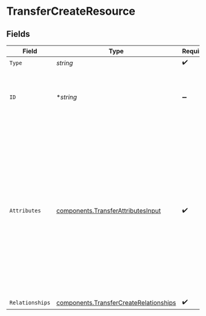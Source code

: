 # TransferCreateResource


## Fields

| Field                                                                                                                                                                                                                           | Type                                                                                                                                                                                                                            | Required                                                                                                                                                                                                                        | Description                                                                                                                                                                                                                     | Example                                                                                                                                                                                                                         |
| ------------------------------------------------------------------------------------------------------------------------------------------------------------------------------------------------------------------------------- | ------------------------------------------------------------------------------------------------------------------------------------------------------------------------------------------------------------------------------- | ------------------------------------------------------------------------------------------------------------------------------------------------------------------------------------------------------------------------------- | ------------------------------------------------------------------------------------------------------------------------------------------------------------------------------------------------------------------------------- | ------------------------------------------------------------------------------------------------------------------------------------------------------------------------------------------------------------------------------- |
| `Type`                                                                                                                                                                                                                          | *string*                                                                                                                                                                                                                        | :heavy_check_mark:                                                                                                                                                                                                              | N/A                                                                                                                                                                                                                             |                                                                                                                                                                                                                                 |
| `ID`                                                                                                                                                                                                                            | **string*                                                                                                                                                                                                                       | :heavy_minus_sign:                                                                                                                                                                                                              | The unique identifier of the transfer. Any UUID version is valid, lower-cased.                                                                                                                                                  | aba332a2-24a2-46de-8257-5040e71ab210                                                                                                                                                                                            |
| `Attributes`                                                                                                                                                                                                                    | [components.TransferAttributesInput](../../models/components/transferattributesinput.md)                                                                                                                                        | :heavy_check_mark:                                                                                                                                                                                                              | An object representing a transfer of money from one account to another. <br/>Created when a person takes an advance against a future paycheck, or on a daily basis <br/>when we update estimated earnings based on current employment.<br/> |                                                                                                                                                                                                                                 |
| `Relationships`                                                                                                                                                                                                                 | [components.TransferCreateRelationships](../../models/components/transfercreaterelationships.md)                                                                                                                                | :heavy_check_mark:                                                                                                                                                                                                              | N/A                                                                                                                                                                                                                             |                                                                                                                                                                                                                                 |